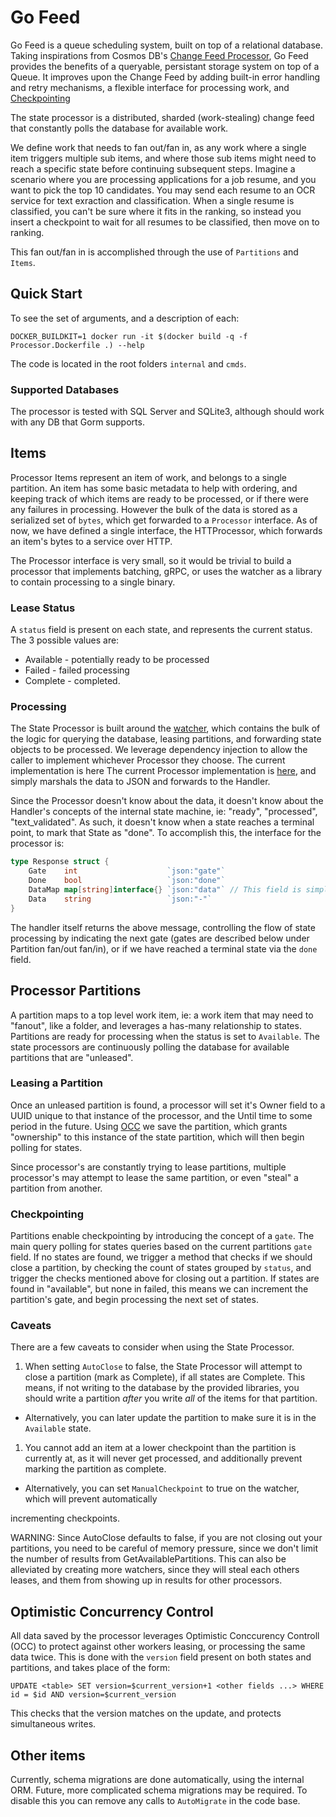 # Go Feed

Go Feed is a queue scheduling system, built on top of a relational database. Taking inspirations from Cosmos DB's
[Change Feed Processor](https://docs.microsoft.com/en-us/azure/cosmos-db/change-feed-processor), Go Feed provides the
benefits of a queryable, persistant storage system on top of a Queue. It improves upon the Change Feed by adding
built-in error handling and retry mechanisms, a flexible interface for processing work, and
[Checkpointing](#checkpointing)

The state processor is a distributed, sharded (work-stealing) change feed that constantly polls the database for
available work.

We define work that needs to fan out/fan in, as any work where a single item triggers multiple sub items, and where
those sub items might need to reach a specific state before continuing subsequent steps. Imagine a scenario where you
are processing applications for a job resume, and you want to pick the top 10 candidates. You may send each resume
to an OCR service for text exraction and classification. When a single resume is classified, you can't be sure where it
fits in the ranking, so instead you insert a checkpoint to wait for all resumes to be classified, then move on to
ranking.

This fan out/fan in is accomplished through the use of `Partitions` and `Items`.

## Quick Start

To see the set of arguments, and a description of each:

`DOCKER_BUILDKIT=1 docker run -it $(docker build -q -f Processor.Dockerfile .) --help`

The code is located in the root folders `internal` and `cmds`.

### Supported Databases

The processor is tested with SQL Server and SQLite3, although should work with any DB that Gorm supports.

## Items

Processor Items represent an item of work, and belongs to a single partition. An item has some basic metadata to help
with ordering, and keeping track of which items are ready to be processed, or if there were any failures in processing.
However the bulk of the data is stored as a serialized set of `bytes`, which get forwarded to a `Processor` interface.
As of now, we have defined a single interface, the HTTProcessor, which forwards an item's bytes to a service over HTTP.

The Processor interface is very small, so it would be trivial to build a processor that implements batching, gRPC, or
uses the watcher as a library to contain processing to a single binary.

### Lease Status

A `status` field is present on each state, and represents the current status. The 3 possible values are:

* Available - potentially ready to be processed
* Failed - failed processing
* Complete - completed.

### Processing

The State Processor is built around the [watcher](../../internal/state/watcher.go), which contains the bulk of the logic
for querying the database, leasing partitions, and forwarding state objects to be processed. We leverage dependency
injection to allow the caller to implement whichever Processor they choose. The current implementation is here The
current Processor implementation is [here](../../internal/processor/processor.go), and simply marshals the data to JSON
and forwards to the Handler.

Since the Processor doesn't know about the data, it doesn't know about the Handler's concepts of the internal state
machine, ie: "ready", "processed", "text_validated". As such, it doesn't know when a state reaches a terminal point,
to mark that State as "done". To accomplish this, the interface for the processor is:

```go
type Response struct {
    Gate    int                    `json:"gate"`
    Done    bool                   `json:"done"`
    DataMap map[string]interface{} `json:"data"` // This field is simply a helper for marshaling contents.
    Data    string                 `json:"-"`
}
```

The handler itself returns the above message, controlling the flow of state processing by indicating the next gate
(gates are described below under Partition fan/out fan/in), or if we have reached a terminal state via the `done` field.

## Processor Partitions

A partition maps to a top level work item, ie: a work item that may need to "fanout", like a folder, and leverages a
has-many relationship to states. Partitions are ready for processing when the status is set to `Available`.
The state processors are continuously polling the database for available partitions that are "unleased".

### Leasing a Partition

Once an unleased partition is found, a processor will set it's Owner field to a UUID unique to that instance of the
processor, and the Until time to some period in the future. Using [OCC](#optimistic-concurrency-control) we save the
partition, which grants "ownership" to this instance of the state partition, which will then begin polling for states.

Since processor's are constantly trying to lease partitions, multiple processor's may attempt to lease the same
partition, or even "steal" a partition from another.

### Checkpointing

Partitions enable checkpointing by introducing the concept of a `gate`. The main query polling for states
queries based on the current partitions `gate` field. If no states are found, we trigger a method that checks if we
should close a partition, by checking the count of states grouped by `status`, and trigger the checks mentioned above
for closing out a partition. If states are found in "available", but none in failed, this means we can increment the
partition's gate, and begin processing the next set of states.

### Caveats

There are a few caveats to consider when using the State Processor.

1. When setting `AutoClose` to false, the State Processor will attempt to close a partition (mark as Complete), if all
   states are Complete. This means, if not writing to the database by the provided libraries, you should write a
   partition *after* you write *all* of the items for that partition.
  * Alternatively, you can later update the partition to make sure it is in the `Available` state.

1. You cannot add an item at a lower checkpoint than the partition is currently at, as it will never get processed, and
   additionally prevent marking the partition as complete.
  * Alternatively, you can set `ManualCheckpoint` to true on the watcher, which will prevent automatically

incrementing checkpoints.

WARNING: Since AutoClose defaults to false, if you are not closing out your partitions, you need to be careful of memory
pressure, since we don't limit the number of results from GetAvailablePartitions. This can also be alleviated by
creating more watchers, since they will steal each others leases, and them from showing up in results for other
processors.

## Optimistic Concurrency Control

All data saved by the processor leverages Optimistic Conccurency Controll (OCC) to protect against other workers
leasing, or processing the same data twice. This is done with the `version` field present on both states and partitions,
 and takes place of the form:

`UPDATE <table> SET version=$current_version+1 <other fields ...> WHERE id = $id AND version=$current_version`

This checks that the version matches on the update, and protects simultaneous writes.

## Other items

Currently, schema migrations are done automatically, using the internal ORM. Future, more complicated schema migrations
may be required. To disable this you can remove any calls to `AutoMigrate` in the code base.
